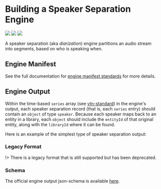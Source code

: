 # Building a Speaker Separation Engine

![](badge/API/Yes/green)
![](badge/Search/Yes/green)
![](badge/UI/Yes/green)

A speaker separation (aka *diarization*) engine partitions an audio stream into segments, based on who is speaking when.

## Engine Manifest

<!-- TODO
All speaker separation engines should specify the following parameters in their build manifest:

| Parameter | Value |
| --------- | ----- |
| `TODO` | `TODO` |
| `TODO` | `TODO` |
-->

<!--TODO:  Here is a minimal example `manifest.json` that could apply to a speaker separation engine: -->

<!--TODO: Define [](manifest.example.json ':include :type=code json')-->

See the full documentation for [engine manifest standards](/developer/engines/standards/engine-manifest/) for more details.

<!-- ## Engine Input -->

<!-- TODO -->

## Engine Output

Within the time-based `series` array (see [vtn-standard](/developer/engines/standards/engine-output/)) in the engine's output, each speaker separation record (that is, each `series` entry) should contain an `object` of type `speaker`.
Because each speaker maps back to an entity in a library, each `object` should include the `entityId` of that original entity, along with the `libraryId` where it can be found.

Here is an example of the simplest type of speaker separation output:

[](vtn-standard.example.json ':include :type=code json')

### Legacy Format

!> There is a legacy format that is still supported but has been deprecated.

[](vtn-standard-legacy.example.json ':include :type=code json')

### Schema

The official engine output json-schema is available
[here](/schemas/vtn-standard/speaker.json ':ignore').

